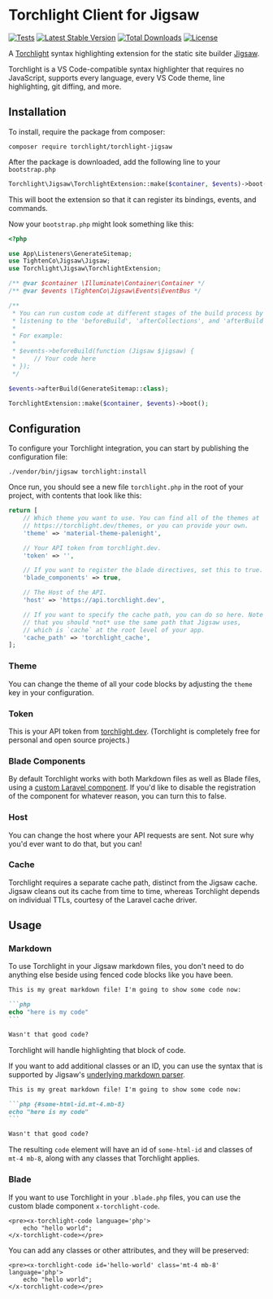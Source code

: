 # Torchlight Client for Jigsaw

[![Tests](https://github.com/torchlight-api/torchlight-jigsaw/actions/workflows/tests.yml/badge.svg)](https://github.com/torchlight-api/torchlight-jigsaw/actions/workflows/tests.yml) [![Latest Stable Version](https://poser.pugx.org/torchlight/torchlight-jigsaw/v)](//packagist.org/packages/torchlight/torchlight-jigsaw) [![Total Downloads](https://poser.pugx.org/torchlight/torchlight-jigsaw/downloads)](//packagist.org/packages/torchlight/torchlight-jigsaw)  [![License](https://poser.pugx.org/torchlight/torchlight-jigsaw/license)](//packagist.org/packages/torchlight/torchlight-jigsaw)

A [Torchlight](https://torchlight.dev) syntax highlighting extension for the static site builder [Jigsaw](https://jigsaw.tighten.co/).

Torchlight is a VS Code-compatible syntax highlighter that requires no JavaScript, supports every language, every VS Code theme, line highlighting, git diffing, and more.

## Installation

To install, require the package from composer:

```
composer require torchlight/torchlight-jigsaw
```

After the package is downloaded, add the following line to your `bootstrap.php`

```php
Torchlight\Jigsaw\TorchlightExtension::make($container, $events)->boot();
```

This will boot the extension so that it can register its bindings, events, and commands.

Now your `bootstrap.php` might look something like this:

```php
<?php

use App\Listeners\GenerateSitemap;
use TightenCo\Jigsaw\Jigsaw;
use Torchlight\Jigsaw\TorchlightExtension;

/** @var $container \Illuminate\Container\Container */
/** @var $events \TightenCo\Jigsaw\Events\EventBus */

/**
 * You can run custom code at different stages of the build process by
 * listening to the 'beforeBuild', 'afterCollections', and 'afterBuild' events.
 *
 * For example:
 *
 * $events->beforeBuild(function (Jigsaw $jigsaw) {
 *     // Your code here
 * });
 */

$events->afterBuild(GenerateSitemap::class);

TorchlightExtension::make($container, $events)->boot();
```

## Configuration

To configure your Torchlight integration, you can start by publishing the configuration file:

```
./vendor/bin/jigsaw torchlight:install
```

Once run, you should see a new file `torchlight.php` in the root of your project, with contents that look like this:

```php
return [
    // Which theme you want to use. You can find all of the themes at
    // https://torchlight.dev/themes, or you can provide your own.
    'theme' => 'material-theme-palenight',

    // Your API token from torchlight.dev.
    'token' => '',

    // If you want to register the blade directives, set this to true.
    'blade_components' => true,

    // The Host of the API.
    'host' => 'https://api.torchlight.dev',

    // If you want to specify the cache path, you can do so here. Note
    // that you should *not* use the same path that Jigsaw uses,
    // which is `cache` at the root level of your app.
    'cache_path' => 'torchlight_cache',
];
```

### Theme

You can change the theme of all your code blocks by adjusting the `theme` key in your configuration.

### Token

This is your API token from [torchlight.dev](https://torchlight.dev). (Torchlight is completely free for personal and open source projects.)

### Blade Components

By default Torchlight works with both Markdown files as well as Blade files, using a [custom Laravel component](https://laravel.com/docs/master/blade#components). If you'd like to disable the registration of the component for whatever reason, you can turn this to false.

### Host

You can change the host where your API requests are sent. Not sure why you'd ever want to do that, but you can!

### Cache

Torchlight requires a separate cache path, distinct from the Jigsaw cache. Jigsaw cleans out its cache from time to time, whereas Torchlight depends on individual TTLs, courtesy of the Laravel cache driver. 


## Usage

### Markdown
To use Torchlight in your Jigsaw markdown files, you don't need to do anything else beside using fenced code blocks like you have been.

~~~markdown
This is my great markdown file! I'm going to show some code now:

```php
echo "here is my code"
```

Wasn't that good code?
~~~

Torchlight will handle highlighting that block of code. 

If you want to add additional classes or an ID, you can use the syntax that is supported by Jigsaw's [underlying markdown parser](https://github.com/michelf/php-markdown).

~~~markdown
This is my great markdown file! I'm going to show some code now:

```php {#some-html-id.mt-4.mb-8}
echo "here is my code"
```

Wasn't that good code?
~~~

The resulting `code` element will have an id of `some-html-id` and classes of `mt-4 mb-8`, along with any classes that Torchlight applies.

### Blade

If you want to use Torchlight in your `.blade.php` files, you can use the custom blade component `x-torchlight-code`.

```blade
<pre><x-torchlight-code language='php'>
    echo "hello world";
</x-torchlight-code></pre>
```

You can add any classes or other attributes, and they will be preserved:

```blade
<pre><x-torchlight-code id='hello-world' class='mt-4 mb-8' language='php'>
    echo "hello world";
</x-torchlight-code></pre>
```

